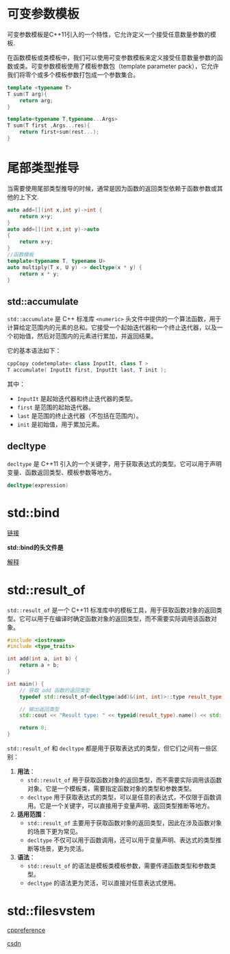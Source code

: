 # 可变参数模板

可变参数模板是C++11引入的一个特性，它允许定义一个接受任意数量参数的模板.

在函数模板或类模板中，我们可以使用可变参数模板来定义接受任意数量参数的函数或类。可变参数模板使用了模板参数包（template parameter pack），它允许我们将零个或多个模板参数打包成一个参数集合。

```c++
template <typename T>
T sum(T arg){
    return arg;
}

template<typename T,typename...Args>
T sum(T first ,Args...res){
    return first+sum(rest...);
}
```

# 尾部类型推导

当需要使用尾部类型推导的时候，通常是因为函数的返回类型依赖于函数参数或其他的上下文.

```c++
auto add=[](int x,int y)->int {
    return x+y;
}
auto add=[](int x,int y)->auto
{
    return x+y;
}
//函数模板
template<typename T, typename U>
auto multiply(T x, U y) -> decltype(x * y) {
    return x * y;
}
```

## std::accumulate

`std::accumulate` 是 C++ 标准库 `<numeric>` 头文件中提供的一个算法函数，用于计算给定范围内的元素的总和。它接受一个起始迭代器和一个终止迭代器，以及一个初始值，然后对范围内的元素进行累加，并返回结果。

它的基本语法如下：

```c++
cppCopy codetemplate< class InputIt, class T >
T accumulate( InputIt first, InputIt last, T init );
```

其中：

- `InputIt` 是起始迭代器和终止迭代器的类型。
- `first` 是范围的起始迭代器。
- `last` 是范围的终止迭代器（不包括在范围内）。
- `init` 是初始值，用于累加元素。

## decltype

`decltype` 是 C++11 引入的一个关键字，用于获取表达式的类型。它可以用于声明变量、函数返回类型、模板参数等地方。

```c++
decltype(expression)
```

# std::bind

[链接](https://en.cppreference.com/w/cpp/utility/functional/bind)

**std::bind的头文件是 <functional>**

[解释](https://zhuanlan.zhihu.com/p/428668958)

# std::result_of

`std::result_of` 是一个 C++11 标准库中的模板工具，用于获取函数对象的返回类型。它可以用于在编译时确定函数对象的返回类型，而不需要实际调用该函数对象。

```c++
#include <iostream>
#include <type_traits>

int add(int a, int b) {
    return a + b;
}

int main() {
    // 获取 add 函数的返回类型
    typedef std::result_of<decltype(add)&(int, int)>::type result_type;

    // 输出返回类型
    std::cout << "Result type: " << typeid(result_type).name() << std::endl;

    return 0;
}
```

`std::result_of` 和 `decltype` 都是用于获取表达式的类型，但它们之间有一些区别：

1. **用法**：
   - `std::result_of` 用于获取函数对象的返回类型，而不需要实际调用该函数对象。它是一个模板类，需要指定函数对象的类型和参数类型。
   - `decltype` 用于获取表达式的类型，可以是任意的表达式，不仅限于函数调用。它是一个关键字，可以直接用于变量声明、返回类型推断等地方。
2. **适用范围**：
   - `std::result_of` 主要用于获取函数对象的返回类型，因此在涉及函数对象的场景下更为常见。
   - `decltype` 不仅可以用于函数调用，还可以用于变量声明、表达式的类型推断等场景，更为灵活。
3. **语法**：
   - `std::result_of` 的语法是模板类模板参数，需要传递函数类型和参数类型。
   - `decltype` 的语法更为灵活，可以直接对任意表达式使用。

# std::filesvstem

[cppreference](https://en.cppreference.com/w/cpp/filesystem)

[csdn](https://blog.csdn.net/qq_40946921/article/details/91394589)
